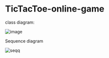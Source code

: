 # TicTacToe-online-game

class diagram:

![image](https://user-images.githubusercontent.com/84056833/162341799-e1b3db7f-d694-4bae-b091-4399ece051cf.png)


Sequence diagram

![seqq](https://user-images.githubusercontent.com/84056833/162552889-a14f4dd0-4314-47af-82a1-f77ee523c993.png)
